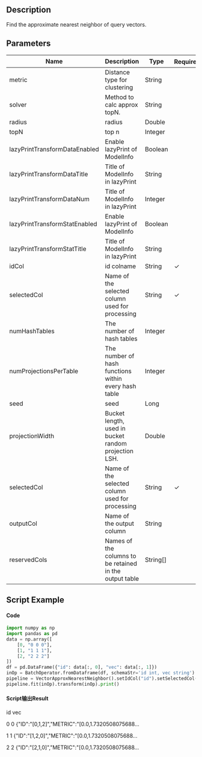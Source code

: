 ## Description
Find the approximate nearest neighbor of query vectors.

## Parameters
| Name | Description | Type | Required？ | Default Value |
| --- | --- | --- | --- | --- |
| metric | Distance type for clustering | String |  | "EUCLIDEAN" |
| solver | Method to calc approx topN. | String |  | "KDTREE" |
| radius | radius | Double |  | null |
| topN | top n | Integer |  | null |
| lazyPrintTransformDataEnabled | Enable lazyPrint of ModelInfo | Boolean |  | false |
| lazyPrintTransformDataTitle | Title of ModelInfo in lazyPrint | String |  | null |
| lazyPrintTransformDataNum | Title of ModelInfo in lazyPrint | Integer |  | -1 |
| lazyPrintTransformStatEnabled | Enable lazyPrint of ModelInfo | Boolean |  | false |
| lazyPrintTransformStatTitle | Title of ModelInfo in lazyPrint | String |  | null |
| idCol | id colname | String | ✓ |  |
| selectedCol | Name of the selected column used for processing | String | ✓ |  |
| numHashTables | The number of hash tables | Integer |  | 1 |
| numProjectionsPerTable | The number of hash functions within every hash table | Integer |  | 1 |
| seed | seed | Long |  | 0 |
| projectionWidth | Bucket length, used in bucket random projection LSH. | Double |  | 1.0 |
| selectedCol | Name of the selected column used for processing | String | ✓ |  |
| outputCol | Name of the output column | String |  | null |
| reservedCols | Names of the columns to be retained in the output table | String[] |  | null |

## Script Example
#### Code
```python
import numpy as np
import pandas as pd
data = np.array([
    [0, "0 0 0"],
    [1, "1 1 1"],
    [2, "2 2 2"]
])
df = pd.DataFrame({"id": data[:, 0], "vec": data[:, 1]})
inOp = BatchOperator.fromDataframe(df, schemaStr='id int, vec string')
pipeline = VectorApproxNearestNeighbor().setIdCol("id").setSelectedCol("vec").setTopN(3)
pipeline.fit(inOp).transform(inOp).print()
```

#### Script输出Result
   id                                                vec
   
0   0  {"ID":"[0,1,2]","METRIC":"[0.0,1.7320508075688...

1   1  {"ID":"[1,2,0]","METRIC":"[0.0,1.7320508075688...

2   2  {"ID":"[2,1,0]","METRIC":"[0.0,1.7320508075688...



